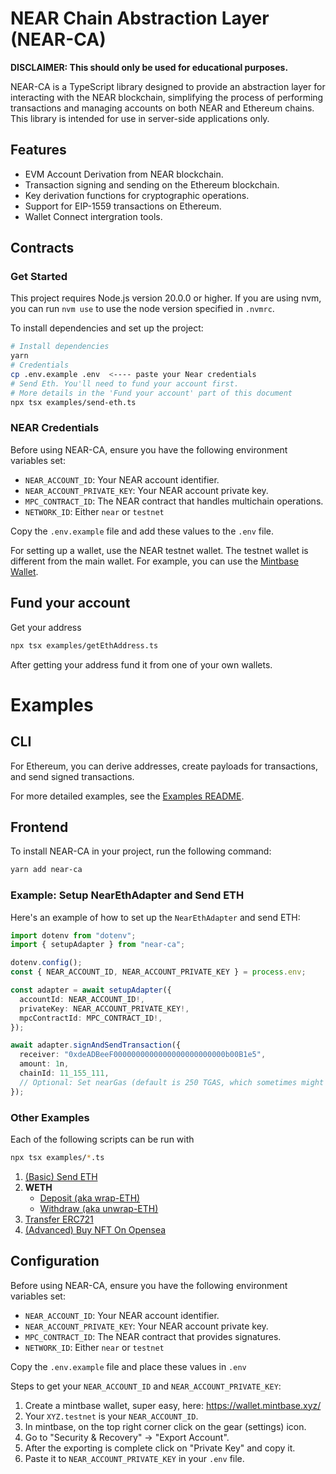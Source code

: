 # NEAR Chain Abstraction Layer (NEAR-CA)

**DISCLAIMER: This should only be used for educational purposes.**

NEAR-CA is a TypeScript library designed to provide an abstraction layer for interacting with the NEAR blockchain, simplifying the process of performing transactions and managing accounts on both NEAR and Ethereum chains. This library is intended for use in server-side applications only.

## Features

- EVM Account Derivation from NEAR blockchain.
- Transaction signing and sending on the Ethereum blockchain.
- Key derivation functions for cryptographic operations.
- Support for EIP-1559 transactions on Ethereum.
- Wallet Connect intergration tools.

## Contracts

### Get Started

This project requires Node.js version 20.0.0 or higher.
If you are using nvm, you can run `nvm use` to use the node version specified in `.nvmrc`.

To install dependencies and set up the project:

```sh
# Install dependencies
yarn
# Credentials
cp .env.example .env  <---- paste your Near credentials
# Send Eth. You'll need to fund your account first.
# More details in the 'Fund your account' part of this document
npx tsx examples/send-eth.ts
```

### NEAR Credentials

Before using NEAR-CA, ensure you have the following environment variables set:

- `NEAR_ACCOUNT_ID`: Your NEAR account identifier.
- `NEAR_ACCOUNT_PRIVATE_KEY`: Your NEAR account private key.
- `MPC_CONTRACT_ID`: The NEAR contract that handles multichain operations.
- `NETWORK_ID`: Either `near` or `testnet`

Copy the `.env.example` file and add these values to the `.env` file.

For setting up a wallet, use the NEAR testnet wallet.
The testnet wallet is different from the main wallet.
For example, you can use the [Mintbase Wallet](https://testnet.wallet.mintbase.xyz/).

## Fund your account

Get your address

```sh
npx tsx examples/getEthAddress.ts
```

After getting your address fund it from one of your own wallets.

# Examples

## CLI

For Ethereum, you can derive addresses, create payloads for transactions, and send signed transactions.

For more detailed examples, see the [Examples README](./examples/README.md).

## Frontend

To install NEAR-CA in your project, run the following command:

```bash
yarn add near-ca
```

### Example: Setup NearEthAdapter and Send ETH

Here's an example of how to set up the `NearEthAdapter` and send ETH:

```typescript
import dotenv from "dotenv";
import { setupAdapter } from "near-ca";

dotenv.config();
const { NEAR_ACCOUNT_ID, NEAR_ACCOUNT_PRIVATE_KEY } = process.env;

const adapter = await setupAdapter({
  accountId: NEAR_ACCOUNT_ID!,
  privateKey: NEAR_ACCOUNT_PRIVATE_KEY!,
  mpcContractId: MPC_CONTRACT_ID!,
});

await adapter.signAndSendTransaction({
  receiver: "0xdeADBeeF0000000000000000000000000b00B1e5",
  amount: 1n,
  chainId: 11_155_111,
  // Optional: Set nearGas (default is 250 TGAS, which sometimes might not be sufficient)
});
```

### Other Examples

Each of the following scripts can be run with

```bash
npx tsx examples/*.ts
```

1. [(Basic) Send ETH](./examples/send-eth.ts)
2. **WETH**
   - [Deposit (aka wrap-ETH)](./examples/weth/wrap.ts)
   - [Withdraw (aka unwrap-ETH)](./examples/weth/wrap.ts)
3. [Transfer ERC721](./examples/nft/erc721/transfer.ts)
4. [(Advanced) Buy NFT On Opensea](./examples/opensea.ts)

## Configuration

Before using NEAR-CA, ensure you have the following environment variables set:

- `NEAR_ACCOUNT_ID`: Your NEAR account identifier.
- `NEAR_ACCOUNT_PRIVATE_KEY`: Your NEAR account private key.
- `MPC_CONTRACT_ID`: The NEAR contract that provides signatures.
- `NETWORK_ID`: Either `near` or `testnet`

Copy the `.env.example` file and place these values in `.env`

Steps to get your `NEAR_ACCOUNT_ID` and `NEAR_ACCOUNT_PRIVATE_KEY`:

1. Create a mintbase wallet, super easy, here: https://wallet.mintbase.xyz/
2. Your `XYZ.testnet` is your `NEAR_ACCOUNT_ID`.
3. In mintbase, on the top right corner click on the gear (settings) icon.
4. Go to "Security & Recovery" -> "Export Account".
5. After the exporting is complete click on "Private Key" and copy it.
6. Paste it to `NEAR_ACCOUNT_PRIVATE_KEY` in your `.env` file.
